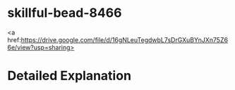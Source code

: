 # skillful-bead-8466

<a href:https://drive.google.com/file/d/16gNLeuTegdwbL7sDrGXuBYnJXn75Z66e/view?usp=sharing><h1>Detailed Explanation</h1></a>